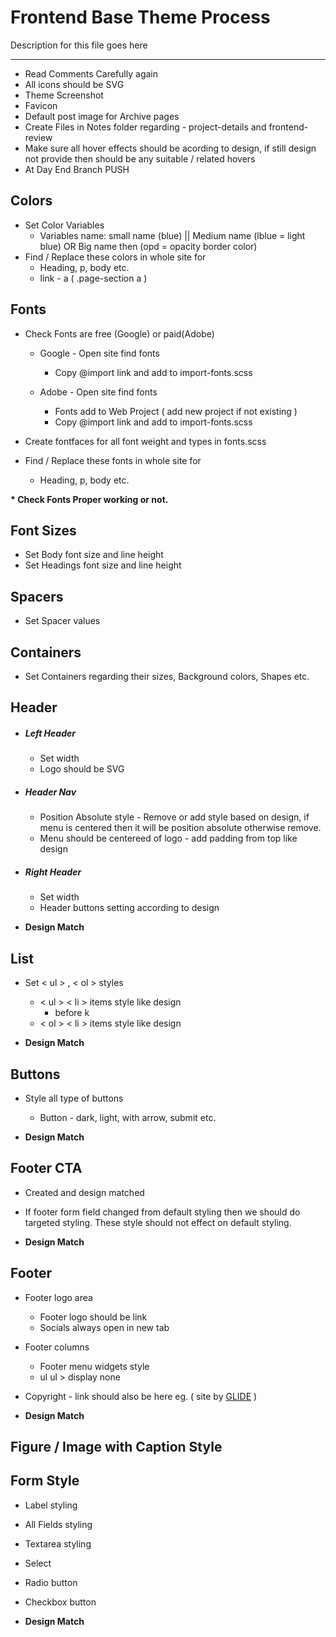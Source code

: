 # Frontend Base Theme Process

Description for this file goes here

-------------------------------------------------------

* Read Comments Carefully again
* All icons should be SVG
* Theme Screenshot
* Favicon
* Default post image for Archive pages
* Create Files in Notes folder regarding - project-details and frontend-review
* Make sure all hover effects should be acording to design, if still design not provide then should be any suitable / related hovers
* At Day End Branch PUSH

## Colors

* Set Color Variables
  * Variables name: small name (blue) || Medium name (lblue = light blue) OR Big name then (opd = opacity border color)
* Find / Replace these colors in whole site for
  * Heading, p, body etc.
  * link - a ( .page-section a )

## Fonts

* Check Fonts are free (Google) or paid(Adobe)
  * Google - Open site find fonts
    * Copy @import link and add to import-fonts.scss

  * Adobe - Open site find fonts
    * Fonts add to Web Project ( add new project if not existing )
    * Copy @import link and add to import-fonts.scss

* Create fontfaces for all font weight and types in fonts.scss
* Find / Replace these fonts in whole site for
  * Heading, p, body etc.

<b> * Check Fonts Proper working or not.</b>

## Font Sizes

* Set Body font size and line height
* Set Headings font size and line height

## Spacers

* Set Spacer values

## Containers

* Set Containers regarding their sizes, Background colors, Shapes etc.

## Header

* ##### Left Header

  * Set width
  * Logo should be SVG

* ##### Header Nav

  * Position Absolute style - Remove or add style based on design, if menu is centered then it will be position absolute otherwise remove.
  * Menu should be centereed of logo - add padding from top like design

* ##### Right Header

  * Set width
  * Header buttons setting according to design

* <b>Design Match</b>

## List

* Set < ul > , < ol ></code> styles
  * < ul > < li > items style like design
    * before k
  * < ol > < li > items style like design

* <b>Design Match</b>

## Buttons

* Style all type of buttons
  * Button - dark, light, with arrow, submit etc.

* <b>Design Match</b>

## Footer CTA

* Created and design matched
* If footer form field changed from default styling then we should do targeted styling. These style should not effect on default styling.

* <b>Design Match</b>

## Footer

* Footer logo area
  * Footer logo should be link
  * Socials always open in new tab
* Footer columns
  * Footer menu widgets style
  * ul ul > display none
* Copyright - link should also be here eg. ( site by <a href="#" target="_blank">GLIDE</a> )

* <b>Design Match</b>


## Figure / Image with Caption Style

## Form Style

* Label styling
* All Fields styling
* Textarea styling
* Select
* Radio button
* Checkbox button

* <b>Design Match</b>

